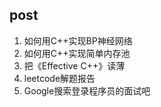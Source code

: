 ## post

1. 如何用C++实现BP神经网络
1. 如何用C++实现简单内存池
1. 把《Effective C++》读薄
1. leetcode解题报告
1. Google搜索登录程序员的面试吧
